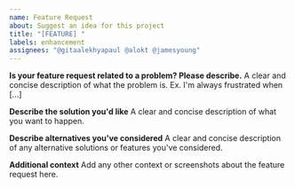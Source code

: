 ```yaml
---
name: Feature Request
about: Suggest an idea for this project
title: "[FEATURE] "
labels: enhancement
assignees: "@gitaalekhyapaul @alokt @jamesyoung"
---
```


**Is your feature request related to a problem? Please describe.**
A clear and concise description of what the problem is. Ex. I'm always frustrated when [...]

**Describe the solution you'd like**
A clear and concise description of what you want to happen.

**Describe alternatives you've considered**
A clear and concise description of any alternative solutions or features you've considered.

**Additional context**
Add any other context or screenshots about the feature request here.
